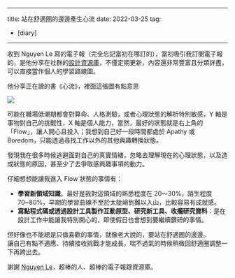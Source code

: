 
---
title: 站在舒適圈的邊邊產生心流
date: 2022-03-25
tag:
- [diary]
---

收到 Nguyen Le 寫的電子報（完全忘記當初在哪訂的），當初吸引我訂閱電子報的，是他分享在社群的[設計資源庫](https://www.notion.so/newincreative/The-Vault-Nguyen-s-Design-Resource-stash-dd710673638a4c16a571574ff72d05f9)，不僅定期更新，內容還非常豐富且分類詳盡，可以直接當作個人的學習路線圖。

他分享正在讀的書《心流》，裡面這張圖有點意思

![](https://images.squarespace-cdn.com/content/v1/54ee5392e4b094722872ecc1/1510805758697-34UGS59BX0470O3YYXFI/how-to-be-happy-6-find-flow.jpg?format=1000w)

可能在職場低潮期都會對算命、人格測驗，或者心理狀態的解析特別敏感，Y 軸是事物對自己的挑戰性，X 軸是個人能力，當然，最好的狀態就是右上角的「Flow」，讓人開心且投入；我想到自己好一段時間都處於 Apathy 或 Boredom，只能透過尋找工作以外的其他興趣轉換狀態。

發現我在很多時候逃避面對自己的真實情緒，忽略去理解現在的心理狀態，以及造成狀態的原因，甚至少了去爭取感興趣事項的動力。

仔細想想能讓我進入 Flow 狀態的事情有：
- **學習新領域知識**，最好是我對這領域的熟悉程度在 20～30%，陌生程度 70~80%，早期的學習曲線不至於太陡峭到難以入山，比較容易有成就感。
- **寫點程式碼或透過設計工具製作互動原型、研究新工具、收攏研究資料**：是在設計工作中能讓我特別開心的，即使假日也會想到要繼續鑽研的事情。

但好像也不能總是只做喜歡的事情，就像老大說的，要站在舒適圈的邊邊。  
讓自己有點不適應、持續接收挑戰才能成長，喘不過氣的時候稍微回舒適圈調整一下再跨出去。

謝謝 [Nguyen Le](https://twitter.com/newincreative)，超棒的人、超棒的電子報跟資源庫。
